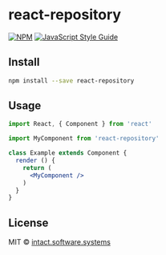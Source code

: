 # react-repository

> 

[![NPM](https://img.shields.io/npm/v/react-repository.svg)](https://www.npmjs.com/package/react-repository) [![JavaScript Style Guide](https://img.shields.io/badge/code_style-standard-brightgreen.svg)](https://standardjs.com)

## Install

```bash
npm install --save react-repository
```

## Usage

```jsx
import React, { Component } from 'react'

import MyComponent from 'react-repository'

class Example extends Component {
  render () {
    return (
      <MyComponent />
    )
  }
}
```

## License

MIT © [intact.software.systems](https://github.com/intact.software.systems)
